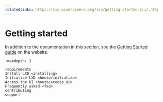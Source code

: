```yaml
---
relatedlinks: https://linuxcontainers.org/lxd/getting-started-cli/,https://www.youtube.com/watch?v=QyXOOE_4cm0
---
```


# Getting started

In addition to the documentation in this section, see the [Getting Started guide](https://linuxcontainers.org/lxd/getting-started-cli/) on the website.

```{toctree}
:maxdepth: 1

requirements
Install LXD <installing>
Initialize LXD <howto/initialize>
Access the UI <howto/access_ui>
Frequently asked <faq>
contributing
support
```
